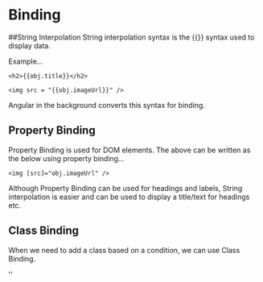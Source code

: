 # Binding

##String Interpolation 
String interpolation syntax is the {{}} syntax used to display data.

Example...

`<h2>{{obj.title}}</h2>`

`<img src = "{{obj.imageUrl}}" />`

Angular in the background converts this syntax for binding.

## Property Binding
Property Binding is used for DOM elements. The above can be written as the below using property binding...

`<img [src]="obj.imageUrl" />`

Although Property Binding can be used for headings and labels, String interpolation is easier and can be used to display a title/text for headings etc.

## Class Binding
When we need to add a class based on a condition, we can use Class Binding.

''


